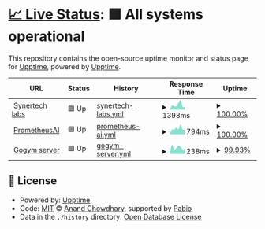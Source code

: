 # [📈 Live Status](https://upptime.github.io/upptime): <!--live status--> **🟩 All systems operational**

This repository contains the open-source uptime monitor and status page for [Upptime](https://upptime.js.org), powered by [Upptime](https://github.com/upptime/upptime).

<!--start: status pages-->
<!-- This summary is generated by Upptime (https://github.com/upptime/upptime) -->
<!-- Do not edit this manually, your changes will be overwritten -->
<!-- prettier-ignore -->
| URL | Status | History | Response Time | Uptime |
| --- | ------ | ------- | ------------- | ------ |
| <img alt="" src="https://synertech-labs.ch/favicon.ico" height="13"> [Synertech labs](https://synertech-labs.ch) | 🟩 Up | [synertech-labs.yml](https://github.com/SynerTech-Labs/Uptime/commits/HEAD/history/synertech-labs.yml) | <details><summary><img alt="Response time graph" src="./graphs/synertech-labs/response-time-week.png" height="20"> 1398ms</summary><br><a href="https://SynerTech-Labs.github.io/Uptime/history/synertech-labs"><img alt="Response time 1879" src="https://img.shields.io/endpoint?url=https%3A%2F%2Fraw.githubusercontent.com%2FSynerTech-Labs%2FUptime%2FHEAD%2Fapi%2Fsynertech-labs%2Fresponse-time.json"></a><br><a href="https://SynerTech-Labs.github.io/Uptime/history/synertech-labs"><img alt="24-hour response time 846" src="https://img.shields.io/endpoint?url=https%3A%2F%2Fraw.githubusercontent.com%2FSynerTech-Labs%2FUptime%2FHEAD%2Fapi%2Fsynertech-labs%2Fresponse-time-day.json"></a><br><a href="https://SynerTech-Labs.github.io/Uptime/history/synertech-labs"><img alt="7-day response time 1398" src="https://img.shields.io/endpoint?url=https%3A%2F%2Fraw.githubusercontent.com%2FSynerTech-Labs%2FUptime%2FHEAD%2Fapi%2Fsynertech-labs%2Fresponse-time-week.json"></a><br><a href="https://SynerTech-Labs.github.io/Uptime/history/synertech-labs"><img alt="30-day response time 2202" src="https://img.shields.io/endpoint?url=https%3A%2F%2Fraw.githubusercontent.com%2FSynerTech-Labs%2FUptime%2FHEAD%2Fapi%2Fsynertech-labs%2Fresponse-time-month.json"></a><br><a href="https://SynerTech-Labs.github.io/Uptime/history/synertech-labs"><img alt="1-year response time 1879" src="https://img.shields.io/endpoint?url=https%3A%2F%2Fraw.githubusercontent.com%2FSynerTech-Labs%2FUptime%2FHEAD%2Fapi%2Fsynertech-labs%2Fresponse-time-year.json"></a></details> | <details><summary><a href="https://SynerTech-Labs.github.io/Uptime/history/synertech-labs">100.00%</a></summary><a href="https://SynerTech-Labs.github.io/Uptime/history/synertech-labs"><img alt="All-time uptime 99.95%" src="https://img.shields.io/endpoint?url=https%3A%2F%2Fraw.githubusercontent.com%2FSynerTech-Labs%2FUptime%2FHEAD%2Fapi%2Fsynertech-labs%2Fuptime.json"></a><br><a href="https://SynerTech-Labs.github.io/Uptime/history/synertech-labs"><img alt="24-hour uptime 100.00%" src="https://img.shields.io/endpoint?url=https%3A%2F%2Fraw.githubusercontent.com%2FSynerTech-Labs%2FUptime%2FHEAD%2Fapi%2Fsynertech-labs%2Fuptime-day.json"></a><br><a href="https://SynerTech-Labs.github.io/Uptime/history/synertech-labs"><img alt="7-day uptime 100.00%" src="https://img.shields.io/endpoint?url=https%3A%2F%2Fraw.githubusercontent.com%2FSynerTech-Labs%2FUptime%2FHEAD%2Fapi%2Fsynertech-labs%2Fuptime-week.json"></a><br><a href="https://SynerTech-Labs.github.io/Uptime/history/synertech-labs"><img alt="30-day uptime 99.92%" src="https://img.shields.io/endpoint?url=https%3A%2F%2Fraw.githubusercontent.com%2FSynerTech-Labs%2FUptime%2FHEAD%2Fapi%2Fsynertech-labs%2Fuptime-month.json"></a><br><a href="https://SynerTech-Labs.github.io/Uptime/history/synertech-labs"><img alt="1-year uptime 99.95%" src="https://img.shields.io/endpoint?url=https%3A%2F%2Fraw.githubusercontent.com%2FSynerTech-Labs%2FUptime%2FHEAD%2Fapi%2Fsynertech-labs%2Fuptime-year.json"></a></details>
| <img alt="" src="https://prometheusai.ch/logowhite.svg" height="13"> [PrometheusAI](https://prometheusai.ch) | 🟩 Up | [prometheus-ai.yml](https://github.com/SynerTech-Labs/Uptime/commits/HEAD/history/prometheus-ai.yml) | <details><summary><img alt="Response time graph" src="./graphs/prometheus-ai/response-time-week.png" height="20"> 794ms</summary><br><a href="https://SynerTech-Labs.github.io/Uptime/history/prometheus-ai"><img alt="Response time 865" src="https://img.shields.io/endpoint?url=https%3A%2F%2Fraw.githubusercontent.com%2FSynerTech-Labs%2FUptime%2FHEAD%2Fapi%2Fprometheus-ai%2Fresponse-time.json"></a><br><a href="https://SynerTech-Labs.github.io/Uptime/history/prometheus-ai"><img alt="24-hour response time 631" src="https://img.shields.io/endpoint?url=https%3A%2F%2Fraw.githubusercontent.com%2FSynerTech-Labs%2FUptime%2FHEAD%2Fapi%2Fprometheus-ai%2Fresponse-time-day.json"></a><br><a href="https://SynerTech-Labs.github.io/Uptime/history/prometheus-ai"><img alt="7-day response time 794" src="https://img.shields.io/endpoint?url=https%3A%2F%2Fraw.githubusercontent.com%2FSynerTech-Labs%2FUptime%2FHEAD%2Fapi%2Fprometheus-ai%2Fresponse-time-week.json"></a><br><a href="https://SynerTech-Labs.github.io/Uptime/history/prometheus-ai"><img alt="30-day response time 811" src="https://img.shields.io/endpoint?url=https%3A%2F%2Fraw.githubusercontent.com%2FSynerTech-Labs%2FUptime%2FHEAD%2Fapi%2Fprometheus-ai%2Fresponse-time-month.json"></a><br><a href="https://SynerTech-Labs.github.io/Uptime/history/prometheus-ai"><img alt="1-year response time 865" src="https://img.shields.io/endpoint?url=https%3A%2F%2Fraw.githubusercontent.com%2FSynerTech-Labs%2FUptime%2FHEAD%2Fapi%2Fprometheus-ai%2Fresponse-time-year.json"></a></details> | <details><summary><a href="https://SynerTech-Labs.github.io/Uptime/history/prometheus-ai">100.00%</a></summary><a href="https://SynerTech-Labs.github.io/Uptime/history/prometheus-ai"><img alt="All-time uptime 99.82%" src="https://img.shields.io/endpoint?url=https%3A%2F%2Fraw.githubusercontent.com%2FSynerTech-Labs%2FUptime%2FHEAD%2Fapi%2Fprometheus-ai%2Fuptime.json"></a><br><a href="https://SynerTech-Labs.github.io/Uptime/history/prometheus-ai"><img alt="24-hour uptime 100.00%" src="https://img.shields.io/endpoint?url=https%3A%2F%2Fraw.githubusercontent.com%2FSynerTech-Labs%2FUptime%2FHEAD%2Fapi%2Fprometheus-ai%2Fuptime-day.json"></a><br><a href="https://SynerTech-Labs.github.io/Uptime/history/prometheus-ai"><img alt="7-day uptime 100.00%" src="https://img.shields.io/endpoint?url=https%3A%2F%2Fraw.githubusercontent.com%2FSynerTech-Labs%2FUptime%2FHEAD%2Fapi%2Fprometheus-ai%2Fuptime-week.json"></a><br><a href="https://SynerTech-Labs.github.io/Uptime/history/prometheus-ai"><img alt="30-day uptime 100.00%" src="https://img.shields.io/endpoint?url=https%3A%2F%2Fraw.githubusercontent.com%2FSynerTech-Labs%2FUptime%2FHEAD%2Fapi%2Fprometheus-ai%2Fuptime-month.json"></a><br><a href="https://SynerTech-Labs.github.io/Uptime/history/prometheus-ai"><img alt="1-year uptime 99.82%" src="https://img.shields.io/endpoint?url=https%3A%2F%2Fraw.githubusercontent.com%2FSynerTech-Labs%2FUptime%2FHEAD%2Fapi%2Fprometheus-ai%2Fuptime-year.json"></a></details>
| <img alt="" src="https://gogym.ch/wp-content/uploads/2022/09/cropped-logo-transparent2version2-2.png" height="13"> [Gogym server](https://status.supabase.com/api/v2/status.json) | 🟩 Up | [gogym-server.yml](https://github.com/SynerTech-Labs/Uptime/commits/HEAD/history/gogym-server.yml) | <details><summary><img alt="Response time graph" src="./graphs/gogym-server/response-time-week.png" height="20"> 238ms</summary><br><a href="https://SynerTech-Labs.github.io/Uptime/history/gogym-server"><img alt="Response time 228" src="https://img.shields.io/endpoint?url=https%3A%2F%2Fraw.githubusercontent.com%2FSynerTech-Labs%2FUptime%2FHEAD%2Fapi%2Fgogym-server%2Fresponse-time.json"></a><br><a href="https://SynerTech-Labs.github.io/Uptime/history/gogym-server"><img alt="24-hour response time 194" src="https://img.shields.io/endpoint?url=https%3A%2F%2Fraw.githubusercontent.com%2FSynerTech-Labs%2FUptime%2FHEAD%2Fapi%2Fgogym-server%2Fresponse-time-day.json"></a><br><a href="https://SynerTech-Labs.github.io/Uptime/history/gogym-server"><img alt="7-day response time 238" src="https://img.shields.io/endpoint?url=https%3A%2F%2Fraw.githubusercontent.com%2FSynerTech-Labs%2FUptime%2FHEAD%2Fapi%2Fgogym-server%2Fresponse-time-week.json"></a><br><a href="https://SynerTech-Labs.github.io/Uptime/history/gogym-server"><img alt="30-day response time 221" src="https://img.shields.io/endpoint?url=https%3A%2F%2Fraw.githubusercontent.com%2FSynerTech-Labs%2FUptime%2FHEAD%2Fapi%2Fgogym-server%2Fresponse-time-month.json"></a><br><a href="https://SynerTech-Labs.github.io/Uptime/history/gogym-server"><img alt="1-year response time 228" src="https://img.shields.io/endpoint?url=https%3A%2F%2Fraw.githubusercontent.com%2FSynerTech-Labs%2FUptime%2FHEAD%2Fapi%2Fgogym-server%2Fresponse-time-year.json"></a></details> | <details><summary><a href="https://SynerTech-Labs.github.io/Uptime/history/gogym-server">99.93%</a></summary><a href="https://SynerTech-Labs.github.io/Uptime/history/gogym-server"><img alt="All-time uptime 99.68%" src="https://img.shields.io/endpoint?url=https%3A%2F%2Fraw.githubusercontent.com%2FSynerTech-Labs%2FUptime%2FHEAD%2Fapi%2Fgogym-server%2Fuptime.json"></a><br><a href="https://SynerTech-Labs.github.io/Uptime/history/gogym-server"><img alt="24-hour uptime 99.52%" src="https://img.shields.io/endpoint?url=https%3A%2F%2Fraw.githubusercontent.com%2FSynerTech-Labs%2FUptime%2FHEAD%2Fapi%2Fgogym-server%2Fuptime-day.json"></a><br><a href="https://SynerTech-Labs.github.io/Uptime/history/gogym-server"><img alt="7-day uptime 99.93%" src="https://img.shields.io/endpoint?url=https%3A%2F%2Fraw.githubusercontent.com%2FSynerTech-Labs%2FUptime%2FHEAD%2Fapi%2Fgogym-server%2Fuptime-week.json"></a><br><a href="https://SynerTech-Labs.github.io/Uptime/history/gogym-server"><img alt="30-day uptime 99.98%" src="https://img.shields.io/endpoint?url=https%3A%2F%2Fraw.githubusercontent.com%2FSynerTech-Labs%2FUptime%2FHEAD%2Fapi%2Fgogym-server%2Fuptime-month.json"></a><br><a href="https://SynerTech-Labs.github.io/Uptime/history/gogym-server"><img alt="1-year uptime 99.68%" src="https://img.shields.io/endpoint?url=https%3A%2F%2Fraw.githubusercontent.com%2FSynerTech-Labs%2FUptime%2FHEAD%2Fapi%2Fgogym-server%2Fuptime-year.json"></a></details>

<!--end: status pages-->

## 📄 License

- Powered by: [Upptime](https://github.com/upptime/upptime)
- Code: [MIT](./LICENSE) © [Anand Chowdhary](https://anandchowdhary.com), supported by [Pabio](https://pabio.com)
- Data in the `./history` directory: [Open Database License](https://opendatacommons.org/licenses/odbl/1-0/)
